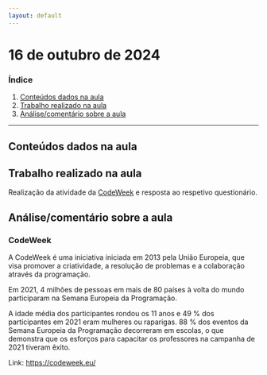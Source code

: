 ```yaml
---
layout: default
---
```

# 16 de outubro de 2024

<h3><b>Índice</b></h3>

1. [Conteúdos dados na aula](#conteúdos-dados-na-aula)
2. [Trabalho realizado na aula](#trabalho-realizado-na-aula)
3. [Análise/comentário sobre a aula](#análisecomentário-sobre-a-aula)

---

## Conteúdos dados na aula

## Trabalho realizado na aula

Realização da atividade da [CodeWeek](https://compute-it.toxicode.fr) e resposta ao respetivo questionário.

## Análise/comentário sobre a aula

### CodeWeek

A CodeWeek é uma iniciativa iniciada em 2013 pela União Europeia, que visa promover a criatividade, a resolução de problemas e a colaboração através da programação.

Em 2021, 4 milhões de pessoas em mais de 80 países à volta do mundo participaram na Semana Europeia da Programação.

A idade média dos participantes rondou os 11 anos e 49 % dos participantes em 2021 eram mulheres ou raparigas. 88 % dos eventos da Semana Europeia da Programação decorreram em escolas, o que demonstra que os esforços para capacitar os professores na campanha de 2021 tiveram êxito.

Link: <https://codeweek.eu/>
